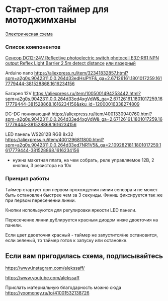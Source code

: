 # Старт-стоп таймер для мотоджимханы
[Электрическая схема](https://github.com/alekssaff/motogymkhana_stopwatch/blob/main/scheme.pdf)

### Список компонентов

[Сенсор DC12-24V Reflective photoelectric switch photocell E3Z-R61 NPN output Reflex Light Barrier 2.5m detect distance](https://aliexpress.ru/item/4000725631263.html?spm=a2g0s.12269583.0.0.7c5865fcqwORDu&sku_id=10000006378321382)
[или лазерный](https://aliexpress.ru/item/1005002273898725.html?spm=a2g2w.orderdetail.0.0.18424aa6WVS9s4&sku_id=12000019867321862)

Arduino nano https://aliexpress.ru/item/32341832857.html?spm=a2g0s.9042311.0.0.264d33edHslPYF&_ga=2.67126161.1801017259.1617779444-381528868.1616234156

Батарея 12V https://aliexpress.ru/item/1005001494253442.html?spm=a2g0s.9042311.0.0.264d33ed4xgVdW&_ga=2.67126161.1801017259.1617779444-381528868.1616234156&sku_id=12000016338274809

DC-DC понижающий https://aliexpress.ru/item/4001330940760.html?spm=a2g0s.9042311.0.0.264d33ed4xgVdW&_ga=2.67126161.1801017259.1617779444-381528868.1616234156

LED панель WS2812B RGB 8x32 https://aliexpress.ru/item/4001296811800.html?spm=a2g0s.9042311.0.0.264d33ed7NR1V5&_ga=2.109282181.1801017259.1617779444-381528868.1616234156

+ нужна макетная плата, на чем собрать, реле управляемое 12В, 2 кнопки, 3 резистора на 10к

### Принцип работы

Таймер стартует при первом прохождении линии сенсора и не может быть остановлен быстрее чем за 3 секунды. Финиш фиксируется так же при первом пересечении линии.

Кнопки используются для регулировки яркости LED панели. 

Пересечение линии дублируется красным диодом ниже двоеточия на панели. 

Если цвет двоеточия красный - таймер не запустится/не остановится, если зеленый, то таймер готов к запуску или остановке.

## Если вам пригодилась схема, подписывайтесь
https://www.instagram.com/alekssaff/

https://www.youtube.com/alekssaff

Прислать материальную благодарность можно сюда https://yoomoney.ru/to/41001532138726
